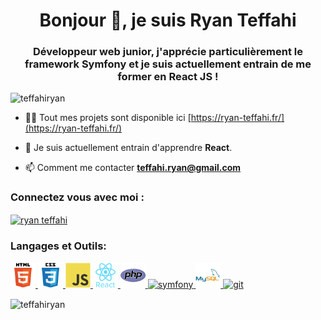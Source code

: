 <h1 align="center">Bonjour 👋, je suis Ryan Teffahi</h1>
<h3 align="center"> Développeur web junior, j'apprécie particulièrement le framework Symfony et je suis actuellement entrain de me former en React JS ! </h3>

<p align="left"> <img src="https://komarev.com/ghpvc/?username=teffahiryan&label=Profile%20views&color=0e75b6&style=flat" alt="teffahiryan" /> </p>

- 👨‍💻 Tout mes projets sont disponible ici [https://ryan-teffahi.fr/](https://ryan-teffahi.fr/)

- 🌱 Je suis actuellement entrain d'apprendre **React**.

- 📫 Comment me contacter **teffahi.ryan@gmail.com**

<h3 align="left">Connectez vous avec moi :</h3>
<p align="left">
<a href="https://linkedin.com/in/ryan-teffahi-19aa53205" target="blank"><img align="center" src="https://raw.githubusercontent.com/rahuldkjain/github-profile-readme-generator/master/src/images/icons/Social/linked-in-alt.svg" alt="ryan teffahi" height="30" width="40" /></a>
</p>

<h3 align="left">Langages et Outils:</h3>
<p align="left">
  
<a href="https://www.w3.org/html/" target="_blank" rel="noreferrer"> <img src="https://raw.githubusercontent.com/devicons/devicon/master/icons/html5/html5-original-wordmark.svg" alt="html5" width="40" height="40"/> </a> 
<a href="https://www.w3schools.com/css/" target="_blank" rel="noreferrer"> <img src="https://raw.githubusercontent.com/devicons/devicon/master/icons/css3/css3-original-wordmark.svg" alt="css3" width="40" height="40"/> </a> 
<a href="https://developer.mozilla.org/en-US/docs/Web/JavaScript" target="_blank" rel="noreferrer"> <img src="https://raw.githubusercontent.com/devicons/devicon/master/icons/javascript/javascript-original.svg" alt="javascript" width="40" height="40"/> </a> 
<a href="https://reactjs.org/" target="_blank" rel="noreferrer"> <img src="https://raw.githubusercontent.com/devicons/devicon/master/icons/react/react-original-wordmark.svg" alt="react" width="40" height="40"/> </a> 
<a href="https://www.php.net" target="_blank" rel="noreferrer"> <img src="https://raw.githubusercontent.com/devicons/devicon/master/icons/php/php-original.svg" alt="php" width="40" height="40"/> </a> 
<a href="https://symfony.com" target="_blank" rel="noreferrer"> <img src="https://symfony.com/logos/symfony_black_03.svg" alt="symfony" width="40" height="40"/> </a> 
<a href="https://www.mysql.com/" target="_blank" rel="noreferrer"> <img src="https://raw.githubusercontent.com/devicons/devicon/master/icons/mysql/mysql-original-wordmark.svg" alt="mysql" width="40" height="40"/> </a> 
<a href="https://git-scm.com/" target="_blank" rel="noreferrer"> <img src="https://www.vectorlogo.zone/logos/git-scm/git-scm-icon.svg" alt="git" width="40" height="40"/> </a> 

</p>

<p><img align="center" src="https://github-readme-stats.vercel.app/api/top-langs?username=teffahiryan&show_icons=true&locale=en&layout=compact" alt="teffahiryan" /></p>
